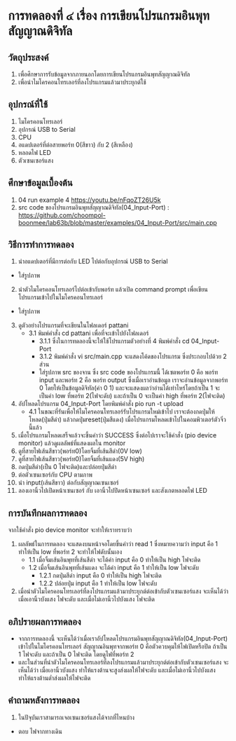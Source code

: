 # การทดลองที่ ๔ เรื่อง การเขียนโปรแกรมอินพุทสัญญาณดิจิทัล

## วัตถุประสงค์
1. เพื่อศึกษาการรับข้อมูลจากภายนอกโดยการเขียนโปรแกรมอินพุทสัญญาณดิจิทัล
2. เพื่อนำไมโครคอนโทรเลอร์ที่ลงโปรแกรมแล้วมาประยุกต์ใช้

## อุปกรณ์ที่ใช้
1. ไมโครคอนโทรเลอร์
2. อุปกรณ์ USB to Serial
3. CPU
4. อแดปเตอร์ที่ต่อสายพอร์ท 0(สีขาว) กับ 2 (สีเหลือง)
5. หลอดไฟ LED
6. ตัวเซนเซอร์แสง

## ศึกษาข้อมูลเบื้องต้น
1. 04 run example 4 https://youtu.be/nFqoZT26U5k
2. src code ของโปรแกรมอินพุทสัญญาณดิจิทัล(04_Input-Port) : https://github.com/choompol-boonmee/lab63b/blob/master/examples/04_Input-Port/src/main.cpp

## วิธีการทำการทดลอง
1. นำอแดปเตอร์ที่มีการต่อกับ LED ไปต่อกับอุปกรณ์ USB to Serial 
* ใส่รูปภาพ
2. นำตัวไมโครคอนโทรเลอร์ไปต่อเข้ากับพอร์ท แล้วเปิด command prompt เพื่อเขียนโปรแกรมเข้าไปในไมโครคอนโทรเลอร์
* ใส่รูปภาพ
3. ดูตัวอย่างโปรแกรมที่จะเขียนในโฟลเดอร์ pattani
    * 3.1 พิมพ์คำสั่ง cd pattani เพื่อที่จะเข้าไปยังโฟลเดอร์
      * 3.1.1 ซึ่งในการทดลองนี้จะให้ใช้โปรแกรมตัวอย่างที่ 4 พิมพ์คำสั่ง cd 04_Input-Port
      * 3.1.2 พิมพ์คำสั่ง vi src/main.cpp จะแสดงโค้ดของโปรแกรม ซึ่งประกอบไปด้วย 2 ส่วน
      * ใส่รูปภาพ src ของจาน
  ซึ่ง src code ของโปรแกรมนี้ ได้เซตพอร์ท 0 คือ พอร์ท input และพอร์ท 2 คือ พอร์ท output ซึ่งเมื่อเราอ่านข้อมูล เราจะอ่านข้อมูลจากพอร์ท 0 โดยให้เป็นข้อมูลดิจิทัล(ค่า 0 1) และจะแสดงผลว่าอ่านได้เท่าไหร่โดยถ้าเป็น 1 จะเป็นค่า low ที่พอร์ท 2(ไฟจะดับ) และถ้าเป็น 0 จะเป็นค่า high ที่พอร์ท 2(ไฟจะติด)
4. อัปโหลดโปรแกรม 04_Input-Port โดยพิมพ์คำสั่ง pio run -t upload
    * 4.1 ในขณะที่รันเพื่อให้ไมโครคอนโทรเลอร์รับโปรแกรมใหม่เข้าไป เราจะต้องกดปุ่มให้โหลด(ปุ่มสีดำ) แล้วกดปุ่มreset(ปุ่มสีแดง) เมื่อโปรแกรมโหลดเข้าไปในคอมพิวเตอร์ตัวจิ๋วนี้แล้ว
5. เมื่อโปรแกรมโหลดเสร็จแล้วจะขึ้นคำว่า SUCCESS ซึ่งต่อไปเราจะใช้คำสั่ง (pio device monitor) แล้วดูผลลัพธ์ที่แสดงผลใน monitor 
6. ดูที่สายไฟเส้นสีขาว(พอร์ท0)โดยจิ้มที่เส้นสีดำ(0V low)
7. ดูที่สายไฟเส้นสีขาว(พอร์ท0)โดยจิ้มที่เส้นแดง(5V high)
8. กดปุ่มสีดำ(เป็น 0 ไฟจะติด)และปล่อยปุ่มสีดำ
9. ต่อตัวเซนเซอร์กับ CPU ตามภาพ
10. นำ input(เส้นสีขาว) ต่อกับสัญญาณเซนเซอร์
11. ลองเอานิ้วไปเปิดหน้าเซนเซอร์ กับ เอานิ้วไปปิดหน้าเซนเซอร์ และสังเกตหลอดไฟ LED

## การบันทึกผลการทดลอง
จากใช้คำสั่ง pio device monitor จะทำให้เราทราบว่า
1. ผลลัพธ์ในการทดลอง จะแสดงบนหน้าจอโดยขึ้นคำว่า read 1 ซึ่งหมายความว่า input คือ 1 ทำให้เป็น low ที่พอร์ท 2 จะทำให้ไฟดับนั้นเอง
     * 1.1 เมื่อจิ้มเส้นอินพุทที่เส้นสีดำ จะได้ค่า input คือ 0 ทำให้เป็น high ไฟจะติด
     * 1.2 เมื่อจิ้มเส้นอินพุทที่เส้นแดง จะได้ค่า input คือ 1 ทำให้เป็น low ไฟจะดับ
          * 1.2.1 กดปุ่มสีดำ input คือ 0 ทำให้เป็น high ไฟจะติด
          * 1.2.2 ปล่อยปุ่ม input คือ 1 ทำให้เป็น low ไฟจะดับ
2. เมื่อนำตัวไมโครคอนโทรเลอร์ที่ลงโปรแกรมแล้วมาประยุกต์ต่อเข้ากับตัวเซนเซอร์แสง จะเห็นได้ว่า เมื่อเอานิ้วบังแสง ไฟจะดับ และเมื่อไม่เอานิ้วไปบังแสง ไฟจะติด
## อภิปรายผลการทดลอง
* จากการทดลองนี้ จะเห็นได้ว่าเมื่อเราอัปโหลดโปรแกรมอินพุทสัญญาณดิจิทัล(04_Input-Port) เข้าไปในไมโครคอนโทรเลอร์ สัญญาณอินพุทจากพอร์ท 0 คือตัวควบคุมให้ไฟเปิดหรือปิด
ถ้าเป็น 1 ไฟจะดับ และถ้าเป็น 0 ไฟจะติด โดยดูไฟที่พอร์ท 2
* และในส่วนที่นำตัวไมโครคอนโทรเลอร์ที่ลงโปรแกรมแล้วมาประยุกต์ต่อเข้ากับตัวเซนเซอร์แสง จะเห็นได้ว่า เมื่อเอานิ้วบังแสง ทำให้แรงต้านจะสูงส่งผลให้ไฟจะดับ และเมื่อไม่เอานิ้วไปบังแสง ทำให้แรงต้านต่ำส่งผลให้ไฟจะติด
## คำถามหลังการทดลอง
1. ในปัจุบันเราสามารถเจอเซนเซอร์แสงได้จากที่ไหนบ้าง
* ตอบ ไฟจากทางเดิน
